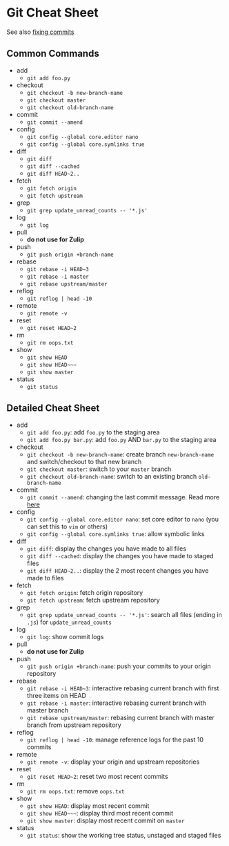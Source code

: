 # Git Cheat Sheet

See also [fixing commits][fix-commit]

## Common Commands

- add
    - `git add foo.py`
- checkout
    - `git checkout -b new-branch-name`
    - `git checkout master`
    - `git checkout old-branch-name`
- commit
    - `git commit --amend`
- config
    - `git config --global core.editor nano`
    - `git config --global core.symlinks true`
- diff
    - `git diff`
    - `git diff --cached`
    - `git diff HEAD~2..`
- fetch
    - `git fetch origin`
    - `git fetch upstream`
- grep
    - `git grep update_unread_counts -- '*.js'`
- log
    - `git log`
- pull
    - **do not use for Zulip**
- push
    - `git push origin +branch-name`
- rebase
    - `git rebase -i HEAD~3`
    - `git rebase -i master`
    - `git rebase upstream/master`
- reflog
    - `git reflog | head -10`
- remote
    - `git remote -v`
- reset
    - `git reset HEAD~2`
- rm
    - `git rm oops.txt`
- show
    - `git show HEAD`
    - `git show HEAD~~~`
    - `git show master`
- status
    - `git status`

## Detailed Cheat Sheet

- add
    - `git add foo.py`: add `foo.py` to the staging area
    - `git add foo.py bar.py`: add `foo.py` AND `bar.py` to the staging area
- checkout
    - `git checkout -b new-branch-name`: create branch `new-branch-name` and switch/checkout to that new branch
    - `git checkout master`: switch to your `master` branch
    - `git checkout old-branch-name`: switch to an existing branch `old-branch-name`
- commit
    - `git commit --amend`: changing the last commit message. Read more [here][fix-commit]
- config
    - `git config --global core.editor nano`: set core editor to `nano` (you can set this to `vim` or others)
    - `git config --global core.symlinks true`: allow symbolic links
- diff
    - `git diff`: display the changes you have made to all files
    - `git diff --cached`: display the changes you have made to staged files
    - `git diff HEAD~2..`: display the 2 most recent changes you have made to files
- fetch
    - `git fetch origin`: fetch origin repository
    - `git fetch upstream`: fetch upstream repository
- grep
    - `git grep update_unread_counts -- '*.js'`: search all files (ending in `.js`) for `update_unread_counts`
- log
    - `git log`: show commit logs
- pull
    - **do not use for Zulip**
- push
    - `git push origin +branch-name`: push your commits to your origin repository
- rebase
    - `git rebase -i HEAD~3`: interactive rebasing current branch with first three items on HEAD
    - `git rebase -i master`: interactive rebasing current branch with master branch
    - `git rebase upstream/master`: rebasing current branch with master branch from upstream repository
- reflog
    - `git reflog | head -10`: manage reference logs for the past 10 commits
- remote
    - `git remote -v`: display your origin and upstream repositories
- reset
    - `git reset HEAD~2`: reset two most recent commits
- rm
    - `git rm oops.txt`: remove `oops.txt`
- show
    - `git show HEAD`: display most recent commit
    - `git show HEAD~~~`: display third most recent commit
    - `git show master`: display most recent commit on `master`
- status
    - `git status`: show the working tree status, unstaged and staged files

[fix-commit]: fixing-commits.html
